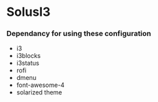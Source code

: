 # SolusI3

### Dependancy for using these configuration

- i3
- i3blocks
- i3status
- rofi
- dmenu
- font-awesome-4
- solarized theme

